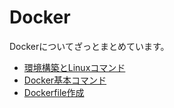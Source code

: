 # Docker
Dockerについてざっとまとめています。

- [環境構築とLinuxコマンド](https://github.com/kiryu-3/prosa/tree/main/Docker/lecture01)  
- [Docker基本コマンド](https://github.com/kiryu-3/prosa/tree/main/Docker/lecture02)
- [Dockerfile作成](https://github.com/kiryu-3/prosa/tree/main/Docker/lecture03)
